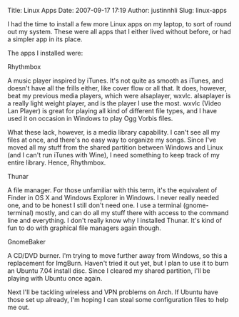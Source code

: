 Title: Linux Apps
Date: 2007-09-17 17:19
Author: justinnhli
Slug: linux-apps

I had the time to install a few more Linux apps on my laptop, to sort of
round out my system. These were all apps that I either lived without
before, or had a simpler app in its place.

The apps I installed were:

Rhythmbox

A music player inspired by iTunes. It's not quite as smooth as iTunes,
and doesn't have all the frills either, like cover flow or all that. It
does, however, beat my previous media players, which were alsaplayer,
wxvlc. alsaplayer is a really light weight player, and is the player I
use the most. wxvlc (Video Lan Player) is great for playing all kind of
different file types, and I have used it on occasion in Windows to play
Ogg Vorbis files.

What these lack, however, is a media library capability. I can't see all
my files at once, and there's no easy way to organize my songs. Since
I've moved all my stuff from the shared partition between Windows and
Linux (and I can't run iTunes with Wine), I need something to keep track
of my entire library. Hence, Rhythmbox.

Thunar

A file manager. For those unfamiliar with this term, it's the equivalent
of Finder in OS X and Windows Explorer in Windows. I never really needed
one, and to be honest I still don't need one. I use a terminal
(gnome-terminal) mostly, and can do all my stuff there with access to
the command line and everything. I don't really know why I installed
Thunar. It's kind of fun to do with graphical file managers again
though.

GnomeBaker

A CD/DVD burner. I'm trying to move further away from Windows, so this a
replacement for ImgBurn. Haven't tried it out yet, but I plan to use it
to burn an Ubuntu 7.04 install disc. Since I cleared my shared
partition, I'll be playing with Ubuntu once again.

Next I'll be tackling wireless and VPN problems on Arch. If Ubuntu have
those set up already, I'm hoping I can steal some configuration files to
help me out.

